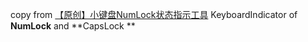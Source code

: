 copy from [【原创】小键盘NumLock状态指示工具][1]
KeyboardIndicator of **NumLock** and **CapsLock ** 

  [1]: http://www.cnblogs.com/laozuan/p/3375618.html